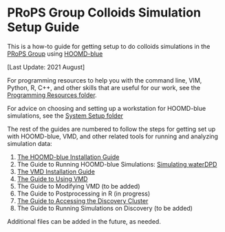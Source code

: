 # PRoPS Group Colloids Simulation Setup Guide

This is a how-to guide for getting setup to do colloids simulations in the [PRoPS Group] using [HOOMD-blue]

[PRoPS Group]: https://web.inortheastern.edu/complexfluids/
[HOOMD-blue]: http://glotzerlab.engin.umich.edu/hoomd-blue/

[Last Update: 2021 August]

For programming resources to help you with the command line, VIM, Python, R, C++, and other skills that are useful for our work, see the [Programming Resources folder](../Programming-Resources/).

For advice on choosing and setting up a workstation for HOOMD-blue simulations, see the [System Setup folder](../System-Setup/)

The rest of the guides are numbered to follow the steps for getting set up with HOOMD-blue, VMD, and other related tools for running and analyzing simulation data:
1. [The HOOMD-blue Installation Guide](../01-HOOMDblue-Install-Guide.md)
2. The Guide to Running HOOMD-blue Simulations: [Simulating waterDPD](../02-Simulating-waterDPD.md)
3. [The VMD Installation Guide](./03-VMD-Install-Guide.md)
4. [The Guide to Using VMD](../04-Using-VMD.md)
5. The Guide to Modifying VMD (to be added)
6. The Guide to Postprocessing in R (in progress)
7. [The Guide to Accessing the Discovery Cluster](../07-Accessing-Discovery.md)
8. The Guide to Running Simulations on Discovery (to be added)

Additional files can be added in the future, as needed.
